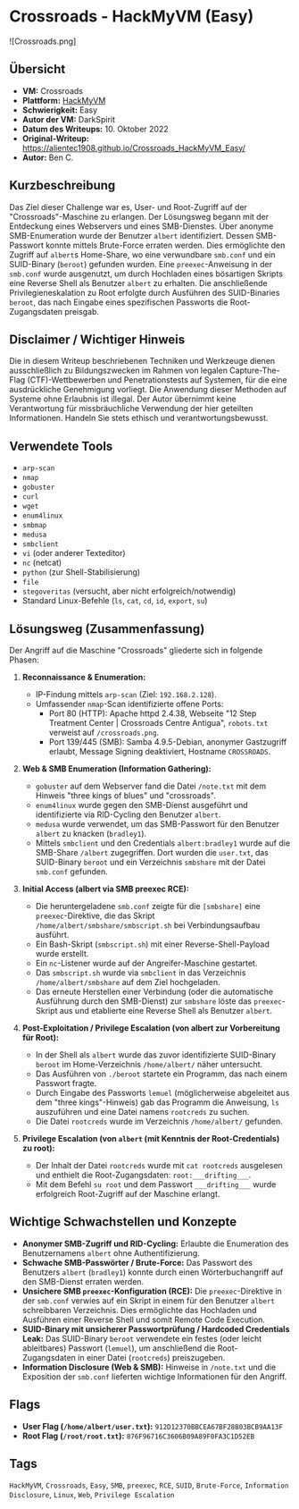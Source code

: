 # Crossroads - HackMyVM (Easy)

![Crossroads.png]

## Übersicht

*   **VM:** Crossroads
*   **Plattform:** [HackMyVM](https://hackmyvm.eu/machines/machine.php?vm=Crossroads)
*   **Schwierigkeit:** Easy
*   **Autor der VM:** DarkSpirit
*   **Datum des Writeups:** 10. Oktober 2022
*   **Original-Writeup:** https://alientec1908.github.io/Crossroads_HackMyVM_Easy/
*   **Autor:** Ben C.

## Kurzbeschreibung

Das Ziel dieser Challenge war es, User- und Root-Zugriff auf der "Crossroads"-Maschine zu erlangen. Der Lösungsweg begann mit der Entdeckung eines Webservers und eines SMB-Dienstes. Über anonyme SMB-Enumeration wurde der Benutzer `albert` identifiziert. Dessen SMB-Passwort konnte mittels Brute-Force erraten werden. Dies ermöglichte den Zugriff auf `albert`s Home-Share, wo eine verwundbare `smb.conf` und ein SUID-Binary (`beroot`) gefunden wurden. Eine `preexec`-Anweisung in der `smb.conf` wurde ausgenutzt, um durch Hochladen eines bösartigen Skripts eine Reverse Shell als Benutzer `albert` zu erhalten. Die anschließende Privilegieneskalation zu Root erfolgte durch Ausführen des SUID-Binaries `beroot`, das nach Eingabe eines spezifischen Passworts die Root-Zugangsdaten preisgab.

## Disclaimer / Wichtiger Hinweis

Die in diesem Writeup beschriebenen Techniken und Werkzeuge dienen ausschließlich zu Bildungszwecken im Rahmen von legalen Capture-The-Flag (CTF)-Wettbewerben und Penetrationstests auf Systemen, für die eine ausdrückliche Genehmigung vorliegt. Die Anwendung dieser Methoden auf Systeme ohne Erlaubnis ist illegal. Der Autor übernimmt keine Verantwortung für missbräuchliche Verwendung der hier geteilten Informationen. Handeln Sie stets ethisch und verantwortungsbewusst.

## Verwendete Tools

*   `arp-scan`
*   `nmap`
*   `gobuster`
*   `curl`
*   `wget`
*   `enum4linux`
*   `smbmap`
*   `medusa`
*   `smbclient`
*   `vi` (oder anderer Texteditor)
*   `nc` (netcat)
*   `python` (zur Shell-Stabilisierung)
*   `file`
*   `stegoveritas` (versucht, aber nicht erfolgreich/notwendig)
*   Standard Linux-Befehle (`ls`, `cat`, `cd`, `id`, `export`, `su`)

## Lösungsweg (Zusammenfassung)

Der Angriff auf die Maschine "Crossroads" gliederte sich in folgende Phasen:

1.  **Reconnaissance & Enumeration:**
    *   IP-Findung mittels `arp-scan` (Ziel: `192.168.2.128`).
    *   Umfassender `nmap`-Scan identifizierte offene Ports:
        *   Port 80 (HTTP): Apache httpd 2.4.38, Webseite "12 Step Treatment Center | Crossroads Centre Antigua", `robots.txt` verweist auf `/crossroads.png`.
        *   Port 139/445 (SMB): Samba 4.9.5-Debian, anonymer Gastzugriff erlaubt, Message Signing deaktiviert, Hostname `CROSSROADS`.

2.  **Web & SMB Enumeration (Information Gathering):**
    *   `gobuster` auf dem Webserver fand die Datei `/note.txt` mit dem Hinweis "three kings of blues" und "crossroads".
    *   `enum4linux` wurde gegen den SMB-Dienst ausgeführt und identifizierte via RID-Cycling den Benutzer `albert`.
    *   `medusa` wurde verwendet, um das SMB-Passwort für den Benutzer `albert` zu knacken (`bradley1`).
    *   Mittels `smbclient` und den Credentials `albert:bradley1` wurde auf die SMB-Share `/albert` zugegriffen. Dort wurden die `user.txt`, das SUID-Binary `beroot` und ein Verzeichnis `smbshare` mit der Datei `smb.conf` gefunden.

3.  **Initial Access (albert via SMB preexec RCE):**
    *   Die heruntergeladene `smb.conf` zeigte für die `[smbshare]` eine `preexec`-Direktive, die das Skript `/home/albert/smbshare/smbscript.sh` bei Verbindungsaufbau ausführt.
    *   Ein Bash-Skript (`smbscript.sh`) mit einer Reverse-Shell-Payload wurde erstellt.
    *   Ein `nc`-Listener wurde auf der Angreifer-Maschine gestartet.
    *   Das `smbscript.sh` wurde via `smbclient` in das Verzeichnis `/home/albert/smbshare` auf dem Ziel hochgeladen.
    *   Das erneute Herstellen einer Verbindung (oder die automatische Ausführung durch den SMB-Dienst) zur `smbshare` löste das `preexec`-Skript aus und etablierte eine Reverse Shell als Benutzer `albert`.

4.  **Post-Exploitation / Privilege Escalation (von albert zur Vorbereitung für Root):**
    *   In der Shell als `albert` wurde das zuvor identifizierte SUID-Binary `beroot` im Home-Verzeichnis `/home/albert/` näher untersucht.
    *   Das Ausführen von `./beroot` startete ein Programm, das nach einem Passwort fragte.
    *   Durch Eingabe des Passworts `lemuel` (möglicherweise abgeleitet aus dem "three kings"-Hinweis) gab das Programm die Anweisung, `ls` auszuführen und eine Datei namens `rootcreds` zu suchen.
    *   Die Datei `rootcreds` wurde im Verzeichnis `/home/albert/` gefunden.

5.  **Privilege Escalation (von `albert` (mit Kenntnis der Root-Credentials) zu root):**
    *   Der Inhalt der Datei `rootcreds` wurde mit `cat rootcreds` ausgelesen und enthielt die Root-Zugangsdaten: `root:___drifting___`.
    *   Mit dem Befehl `su root` und dem Passwort `___drifting___` wurde erfolgreich Root-Zugriff auf der Maschine erlangt.

## Wichtige Schwachstellen und Konzepte

*   **Anonymer SMB-Zugriff und RID-Cycling:** Erlaubte die Enumeration des Benutzernamens `albert` ohne Authentifizierung.
*   **Schwache SMB-Passwörter / Brute-Force:** Das Passwort des Benutzers `albert` (`bradley1`) konnte durch einen Wörterbuchangriff auf den SMB-Dienst erraten werden.
*   **Unsichere SMB `preexec`-Konfiguration (RCE):** Die `preexec`-Direktive in der `smb.conf` verwies auf ein Skript in einem für den Benutzer `albert` schreibbaren Verzeichnis. Dies ermöglichte das Hochladen und Ausführen einer Reverse Shell und somit Remote Code Execution.
*   **SUID-Binary mit unsicherer Passwortprüfung / Hardcoded Credentials Leak:** Das SUID-Binary `beroot` verwendete ein festes (oder leicht ableitbares) Passwort (`lemuel`), um anschließend die Root-Zugangsdaten in einer Datei (`rootcreds`) preiszugeben.
*   **Information Disclosure (Web & SMB):** Hinweise in `/note.txt` und die Exposition der `smb.conf` lieferten wichtige Informationen für den Angriff.

## Flags

*   **User Flag (`/home/albert/user.txt`):** `912D12370BBCEA67BF28B03BCB9AA13F`
*   **Root Flag (`/root/root.txt`):** `876F96716C3606B09A89F0FA3C1D52EB`

## Tags

`HackMyVM`, `Crossroads`, `Easy`, `SMB`, `preexec`, `RCE`, `SUID`, `Brute-Force`, `Information Disclosure`, `Linux`, `Web`, `Privilege Escalation`
